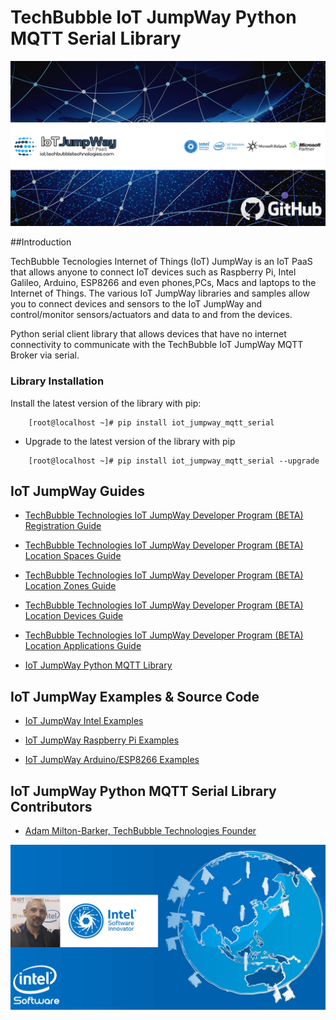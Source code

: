# TechBubble IoT JumpWay Python MQTT Serial Library

![TechBubble IoT JumpWay Docs](images/main/IoT-Jumpway.jpg)  

##Introduction

TechBubble Tecnologies Internet of Things (IoT) JumpWay is an IoT PaaS that allows anyone to connect IoT devices such as Raspberry Pi, Intel Galileo, Arduino, ESP8266 and even phones,PCs, Macs and laptops to the Internet of Things. The various IoT JumpWay libraries and samples allow you to connect devices and sensors to the IoT JumpWay and control/monitor sensors/actuators and data to and from the devices.

Python serial client library that allows devices that have no internet connectivity to communicate with the TechBubble IoT JumpWay MQTT Broker via serial.

### Library Installation

Install the latest version of the library with pip:

```
    [root@localhost ~]# pip install iot_jumpway_mqtt_serial
```

- Upgrade to the latest version of the library with pip

```
    [root@localhost ~]# pip install iot_jumpway_mqtt_serial --upgrade
```

## IoT JumpWay Guides

- [TechBubble Technologies IoT JumpWay Developer Program (BETA) Registration Guide](https://github.com/TechBubbleTechnologies/IoT-JumpWay-Docs/blob/master/1-Registration.md "IoT JumpWay Developer Program (BETA) Registration Guide")

- [TechBubble Technologies IoT JumpWay Developer Program (BETA) Location Spaces Guide](https://github.com/TechBubbleTechnologies/IoT-JumpWay-Docs/blob/master/2-Location-Spaces.md "IoT JumpWay Developer Program (BETA) Location Spaces Guide")

- [TechBubble Technologies IoT JumpWay Developer Program (BETA) Location Zones Guide](https://github.com/TechBubbleTechnologies/IoT-JumpWay-Docs/blob/master/3-Location-Zones.md "IoT JumpWay Developer Program (BETA) Location Zones Guide")

- [TechBubble Technologies IoT JumpWay Developer Program (BETA) Location Devices Guide](https://github.com/TechBubbleTechnologies/IoT-JumpWay-Docs/blob/master/4-Location-Devices.md "IoT JumpWay Developer Program (BETA) Location Devices Guide")

- [TechBubble Technologies IoT JumpWay Developer Program (BETA) Location Applications Guide](https://github.com/TechBubbleTechnologies/IoT-JumpWay-Docs/blob/master/5-Location-Applications.md "IoT JumpWay Developer Program (BETA) Location Applications Guide")

- [IoT JumpWay Python MQTT Library](https://github.com/TechBubbleTechnologies/IoT-JumpWay-Docs/blob/master/6-Python-MQTT-Clients.md "IoT JumpWay Python MQTT Library")

## IoT JumpWay Examples & Source Code

- [IoT JumpWay Intel Examples](https://github.com/TechBubbleTechnologies/IoT-JumpWay-Intel-Examples "IoT JumpWay Intel Examples")

- [IoT JumpWay Raspberry Pi Examples](https://github.com/TechBubbleTechnologies/IoT-JumpWay-Intel-Examples "IoT JumpWay Raspberry Pi Examples")

- [IoT JumpWay Arduino/ESP8266 Examples](https://github.com/TechBubbleTechnologies/IoT-JumpWay-Arduino-Examples "IoT JumpWay Arduino/ESP8266 Examples")

## IoT JumpWay Python MQTT Serial Library Contributors

- [Adam Milton-Barker, TechBubble Technologies Founder](https://github.com/AdamMiltonBarker "Adam Milton-Barker, TechBubble Technologies Founder")

![Adam Milton-Barker,  Intel Software Innovator](images/main/Intel-Software-Innovator.jpg) 

